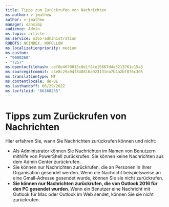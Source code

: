 ```yaml
---
title: Tipps zum Zurückrufen von Nachrichten
ms.author: v-jmathew
author: v-jmathew
manager: dansimp
audience: Admin
ms.topic: article
ms.service: o365-administration
ROBOTS: NOINDEX, NOFOLLOW
ms.localizationpriority: medium
ms.custom:
- "9000260"
- "7257"
ms.openlocfilehash: cef8e4670015c8e1f24e15667d4a5213761c15a5
ms.sourcegitcommit: c4e8c29a94f840816a023131ea7b4a2bf876c305
ms.translationtype: MT
ms.contentlocale: de-DE
ms.lasthandoff: 06/29/2022
ms.locfileid: "66368255"
---
```

# <a name="tips-about-recalling-messages"></a>Tipps zum Zurückrufen von Nachrichten

Hier erfahren Sie, wann Sie Nachrichten zurückrufen können und nicht:

* Als Administrator können Sie Nachrichten im Namen von Benutzern mithilfe von PowerShell zurückrufen. Sie können keine Nachrichten aus dem Admin Center zurückrufen.
* Sie können nur Nachrichten zurückrufen, die an Personen in Ihrer Organisation gesendet werden. Wenn die Nachricht beispielsweise an eine Gmail-Adresse gesendet wurde, können Sie sie nicht zurückrufen.
* **Sie können nur Nachrichten zurückrufen, die von Outlook 2016 für den PC gesendet wurden**. Wenn ein Benutzer eine Nachricht mit Outlook für Mac oder Outlook im Web sendet, können Sie sie nicht zurückrufen.
